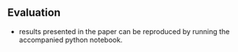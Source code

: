 ## Evaluation
- results presented in the paper can be reproduced by running the accompanied python notebook.
